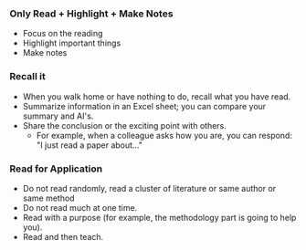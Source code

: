 ### **Only Read + Highlight + Make Notes**

- Focus on the reading
- Highlight important things
- Make notes

### **Recall it**

- When you walk home or have nothing to do, recall what you have read.
- Summarize information in an Excel sheet; you can compare your summary and AI's.
- Share the conclusion or the exciting point with others.
  - For example, when a colleague asks how you are, you can respond: "I just read a paper about..."

### **Read for Application**

- Do not read randomly, read a cluster of literature or same author or same method
- Do not read much at one time.
- Read with a purpose (for example, the methodology part is going to help you).
- Read and then teach.
